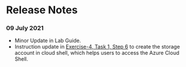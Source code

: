 # Release Notes

### 09 July 2021
  - Minor Update in Lab Guide.
  - Instruction update in [Exercise-4, Task 1, Step 6](https://github.com/CloudLabsAI-Azure/AVW-Internet-of-Things/blob/master/instructions/04.md) to create the storage account in cloud shell, which helps users to access the Azure Cloud Shell.
    

